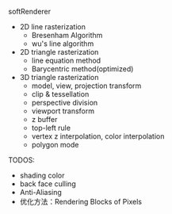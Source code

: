 softRenderer

* 2D line rasterization
  * Bresenham Algorithm
  * wu's line algorithm
* 2D triangle rasterization
  * line equation method
  * Barycentric method(optimized)
* 3D triangle rasterization
  * model, view, projection transform
  * clip & tessellation
  * perspective division
  * viewport transform
  * z buffer
  * top-left rule
  * vertex z interpolation, color interpolation
  * polygon mode

TODOS:
* shading color
* back face culling
* Anti-Aliasing
* 优化方法：Rendering Blocks of Pixels
